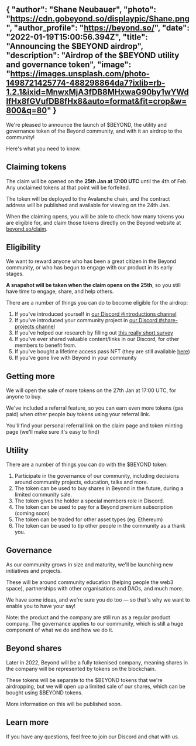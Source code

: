 {
  "author": "Shane Neubauer",
  "photo": "https://cdn.gobeyond.so/displaypic/Shane.png",
  "author_profile": "https://beyond.so/",
  "date": "2022-01-19T15:00:56.394Z",
  "title": "Announcing the $BEYOND airdrop",
  "description": "Airdrop of the $BEYOND utility and governance token",
  "image": "https://images.unsplash.com/photo-1498721425774-488298864da7?ixlib=rb-1.2.1&ixid=MnwxMjA3fDB8MHxwaG90by1wYWdlfHx8fGVufDB8fHx8&auto=format&fit=crop&w=800&q=80"
}
---

We're pleased to announce the launch of $BEYOND, the utility and governance token of the Beyond community, and with it an airdrop to the community!

Here's what you need to know.

## Claiming tokens

The claim will be opened on the **25th Jan at 17:00 UTC** until the 4th of Feb. Any unclaimed tokens at that point will be forfeited.

The token will be deployed to the Avalanche chain, and the contract address will be published and available for viewing on the 24th Jan.

When the claiming opens, you will be able to check how many tokens you are eligible for, and claim those tokens directly on the Beyond website at [beyond.so/claim](https://beyond.so/claim).

## Eligibility

We want to reward anyone who has been a great citizen in the Beyond community, or who has begun to engage with our product in its early stages.

**A snapshot will be taken when the claim opens on the 25th**, so you still have time to engage, share, and help others.

There are a number of things you can do to become eligible for the airdrop:
1. If you've introduced yourself in [our Discord #introductions channel](https://discord.gg/tSxqnSDbSN)
1. If you've introduced your community project in [our Discord #share-projects channel](https://discord.gg/9mP9EhdD5M)
1. If you've helped our research by filling out [this really short survey](https://554a6esc0i4.typeform.com/beyond-research)
1. If you've ever shared valuable content/links in our Discord, for other members to benefit from.
1. If you've bought a lifetime access pass NFT (they are still available [here](https://beyond.so/lifetime))
1. If you've gone live with Beyond in your community

## Getting more

We will open the sale of more tokens on the 27th Jan at 17:00 UTC, for anyone to buy.

We've included a referral feature, so you can earn even more tokens (gas paid) when other people buy tokens using your referral link.

You'll find your personal referral link on the claim page and token minting page (we'll make sure it's easy to find)

## Utility

There are a number of things you can do with the $BEYOND token:

1. Participate in the governance of our community, including decisions around community projects, education, talks and more.
1. The token can be used to buy shares in Beyond in the future, during a limited community sale.
1. The token gives the holder a special members role in Discord.
1. The token can be used to pay for a Beyond premium subscription (coming soon)
1. The token can be traded for other asset types (eg. Ethereum)
1. The token can be used to tip other people in the community as a thank you.

## Governance

As our community grows in size and maturity, we'll be launching new initiatives and projects.

These will be around community education (helping people the web3 space), partnerships with other organisations and DAOs, and much more.

We have some ideas, and we're sure you do too — so that's why we want to enable you to have your say!

Note: the product and the company are still run as a regular product company. The governance applies to our community, which is still a huge component of what we do and how we do it.

## Beyond shares

Later in 2022, Beyond will be a fully tokenised company, meaning shares in the company will be represented by tokens on the blockchain.

These tokens will be separate to the $BEYOND tokens that we're airdropping, but we will open up a limited sale of our shares, which can be bought using $BEYOND tokens.

More information on this will be published soon.

## Learn more

If you have any questions, feel free to join our Discord and chat with us.
